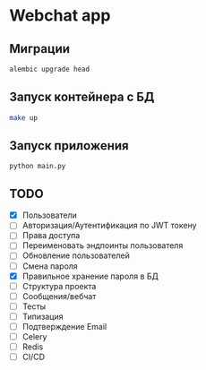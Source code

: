 # Webchat app

## Миграции

``` bash
alembic upgrade head
```

## Запуск контейнера с БД

``` bash
make up
```

## Запуск приложения

```
python main.py
```


## TODO

- [x] Пользователи
- [ ] Авторизация/Аутентификация по JWT токену
- [ ] Права доступа
- [ ] Переименовать эндпоинты пользователя
- [ ] Обновление пользователей
- [ ] Смена пароля
- [x] Правильное хранение пароля в БД
- [ ] Структура проекта
- [ ] Сообщения/вебчат
- [ ] Тесты
- [ ] Типизация
- [ ] Подтверждение Email
- [ ] Celery
- [ ] Redis
- [ ] CI/CD